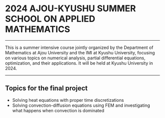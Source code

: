 # 2024 AJOU-KYUSHU SUMMER SCHOOL ON APPLIED MATHEMATICS

---

This is a summer intensive course jointly organized by the Department of Mathematics at Ajou University and the IMI at Kyushu University, focusing on various topics on numerical analysis, partial differential equations, optimization, and their applications. It will be held at Kyushu University in 2024.

---


## Topics for the final project
- Solving heat equations with proper time discretizations
- Solving convection-diffusion equations using FEM and investigating what happens when convection is dominated
